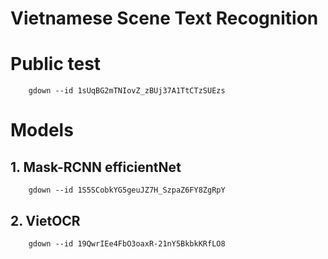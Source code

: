 # Vietnamese Scene Text Recognition

# Public test
```
    gdown --id 1sUqBG2mTNIovZ_zBUj37A1TtCTzSUEzs
```

# Models
## 1. Mask-RCNN efficientNet
```
    gdown --id 1S5SCobkYG5geuJZ7H_SzpaZ6FY8ZgRpY
```
## 2. VietOCR 
```
    gdown --id 19QwrIEe4FbO3oaxR-21nY5BkbkKRfLO8
```
